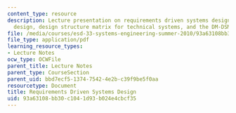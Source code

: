 ```yaml
---
content_type: resource
description: Lecture presentation on requirements driven systems design, axiomatic
  design, design structure matrix for technical systems, and the DM-DSM method.
file: /media/courses/esd-33-systems-engineering-summer-2010/93a63108bb30c1041d93b024e4cbcf35_MITESD_33SUM10_lec06.pdf
file_type: application/pdf
learning_resource_types:
- Lecture Notes
ocw_type: OCWFile
parent_title: Lecture Notes
parent_type: CourseSection
parent_uid: bbd7ecf5-1374-7542-4e2b-c39f9be5f0aa
resourcetype: Document
title: Requirements Driven Systems Design
uid: 93a63108-bb30-c104-1d93-b024e4cbcf35
---
```

